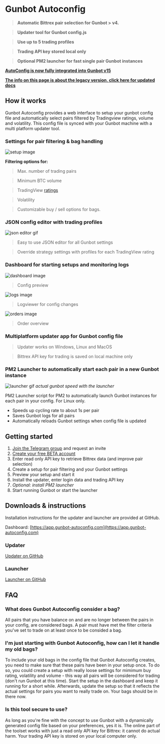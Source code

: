 # **Gunbot Autoconfig**

> **Automatic Bittrex pair selection for Gunbot > v4.**

> **Updater tool for Gunbot config.js**

> **Use up to 5 trading profiles**

> **Trading API key stored local only**

> **Optional PM2 launcher for fast single pair Gunbot instances**



**[AutoConfig is now fully integrated into Gunbot v15](https://www.gunbot.com/)**

**[The info on this page is about the legacy version, click here for updated docs](https://wiki.gunthy.org/how-to-work-with-gunbot/autoconfig)**



## **How it works**
Gunbot Autoconfig provides a web interface to setup your gunbot config file and automatically select pairs filtered by Tradingview ratings, volume and volatility. This config file is synced with your Gunbot machine with a multi platform updater tool. 




### **Settings for pair filtering & bag handling**

![setup image](https://user-images.githubusercontent.com/2372008/31356083-f43a7042-ad3c-11e7-8494-0c971ad59e49.png)

**Filtering options for:**
> Max. number of trading pairs

> Minimum BTC volume 

> TradingView [ratings](https://www.tradingview.com/markets/cryptocurrencies/quotes-bitcoin/)

> Volatility

> Customizable buy / sell options for bags.




### **JSON config editor with trading profiles**

![json editor gif](https://user-images.githubusercontent.com/2372008/31355641-72952fba-ad3b-11e7-855e-849b9c6b53bd.gif)

> Easy to use JSON editor for all Gunbot settings

> Override strategy settings with profiles for each TradingView rating




### **Dashboard for starting setups and monitoring logs**

![dashboard image](https://user-images.githubusercontent.com/2372008/31355630-6ac8b20c-ad3b-11e7-8038-160b75e47349.png)
> Config preview


![logs image](https://user-images.githubusercontent.com/2372008/31355618-5b3692e6-ad3b-11e7-8450-a03a9016f7b4.png)
> Logviewer for config changes

![orders image](https://user-images.githubusercontent.com/2372008/31402813-6c756c5a-adf7-11e7-8774-2412c703fcf3.jpg)
>  Order overview




### **Multiplatform updater app for Gunbot config file**

> Updater works on Windows, Linux and MacOS

> Bittrex API key for trading is saved on local machine only




### **PM2 Launcher to automatically start each pair in a new Gunbot instance**

![launcher gif](https://user-images.githubusercontent.com/2372008/31355649-7cec3684-ad3b-11e7-8784-95d85ac39e19.gif)
*actual gunbot speed with the launcher*

PM2 Launcher script for PM2 to automatically launch Gunbot instances for each pair in your config. For Linux only.

- Speeds up cycling rate to about 1s per pair
- Saves Gunbot logs for all pairs
- Automatically reloads Gunbot settings when config file is updated




## **Getting started**
1. [Join the Telegram group](https://t.me/joinchat/Fci7JUOw9Z7i0eUpUrAZmQ) and request an invite
1. [Create your free BETA account](https://app.gunbot-autoconfig.com)
1. Enter read only API key to retrieve Bittrex data (and improve pair selection)
1. Create a setup for pair filtering and your Gunbot settings
1. Preview your setup and start it
1. Install the updater, enter login data and trading API key
1. *Optional: install PM2 launcher*
1. Start running Gunbot or start the launcher




## **Downloads & instructions**
Installation instructions for the updater and launcher are provided at GitHub. 

Dashboard: [https://app.gunbot-autoconfig.com](https://app.gunbot-autoconfig.com)



### **Updater**
[Updater on GitHub](https://github.com/Gunbot-Autoconfig/Gunbot-Autoconfig/releases)



### **Launcher**
[Launcher on GitHub](https://gist.github.com/GuilhermeMedeiros/eb9f0f8b4161cdb87d5fac822447ab6c)




## **FAQ**

### What does Gunbot Autoconfig consider a bag?
All pairs that you have balance on and are no longer between the pairs in your config, are considered bags. A pair must have met the filter criteria you've set to trade on at least once to be consided a bag.

### I'm just starting with Gunbot Autoconfig, how can I let it handle my old bags?
To include your old bags in the config file that Gunbot Autoconfig creates, you need to make sure that these pairs have been in your setup once. To do so, you could create a setup with really loose settings for mimimum buy rating, volatility and volume - this way all pairs will be considered for trading (don't run Gunbot at this time). Start the setup in the dashboard and keep it running for a short while. Afterwards, update the setup so that it reflects the actual settings for pairs you want to really trade on. Your bags should be in there now.

### Is this tool secure to use?
As long as you're fine with the concept to use Gunbot with a dynamically generated config file based on your preferences, yes it is. The online part of the toolset works with just a read only API key for Bittrex: it cannot do actual harm. Your trading API key is stored on your local computer only.

